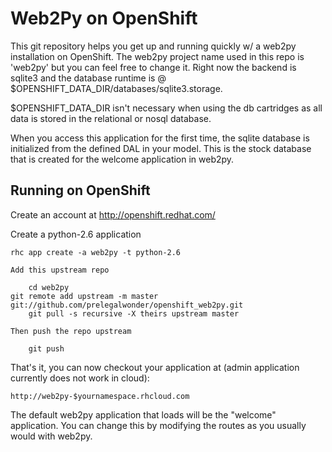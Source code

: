 Web2Py on OpenShift
===================

This git repository helps you get up and running quickly w/ a web2py installation
on OpenShift.  The web2py project name used in this repo is 'web2py'
but you can feel free to change it.  Right now the backend is sqlite3 and the
database runtime is @ $OPENSHIFT_DATA_DIR/databases/sqlite3.storage.

$OPENSHIFT_DATA_DIR isn't necessary when using the db cartridges as all data is 
stored in the relational or nosql database.

When you access this application for the first time, the sqlite database is
initialized from the defined DAL in your model. This is the stock database that is created
for the welcome application in web2py.

Running on OpenShift
----------------------------

Create an account at http://openshift.redhat.com/

Create a python-2.6 application

    rhc app create -a web2py -t python-2.6

    Add this upstream repo

        cd web2py
    git remote add upstream -m master git://github.com/prelegalwonder/openshift_web2py.git
        git pull -s recursive -X theirs upstream master
    
    Then push the repo upstream

        git push

That's it, you can now checkout your application at (admin application currently does not work in cloud):

    http://web2py-$yournamespace.rhcloud.com

The default web2py application that loads will be the "welcome" application. You can change this by modifying
the routes as you usually would with web2py.

